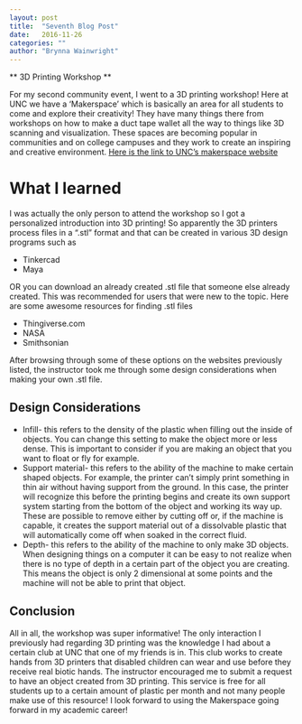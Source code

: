 ```yaml
---
layout: post
title:  "Seventh Blog Post"
date:   2016-11-26
categories: ""
author: "Brynna Wainwright"
---
```


** 3D Printing Workshop **

For my second community event, I went to a 3D printing workshop! Here at UNC we have a ‘Makerspace’ which is basically an area for all students to come and explore their creativity! They have many things there from workshops on how to make a duct tape wallet all the way to things like 3D scanning and visualization. These spaces are becoming popular in communities and on college campuses and they work to create an inspiring and creative environment. [Here is the link to UNC’s makerspace website](http://library.unc.edu/makerspace/)

# What I learned

I was actually the only person to attend the workshop so I got a personalized introduction into 3D printing! So apparently the 3D printers process files in a “.stl” format and that can be created in various 3D design programs such as 

* Tinkercad
* Maya 

OR you can download an already created .stl file that someone else already created. This was recommended for users that were new to the topic. Here are some awesome resources for finding .stl files 

* Thingiverse.com
* NASA
*  Smithsonian

After browsing through some of these options on the websites previously listed, the instructor took me through some design considerations when making your own .stl file. 

## Design Considerations

* Infill- this refers to the density of the plastic when filling out the inside of objects. You can change this setting to make the object more or less dense. This is important to consider if you are making an object that you want to float or fly for example.
* Support material- this refers to the ability of the machine to make certain shaped objects. For example, the printer can’t simply print something in thin air without having support from the ground. In this case, the printer will recognize this before the printing begins and create its own support system starting from the bottom of the object and working its way up. These are possible to remove either by cutting off or, if the machine is capable, it creates the support material out of a dissolvable plastic that will automatically come off when soaked in the correct fluid.
* Depth- this refers to the ability of the machine to only make 3D objects. When designing things on a computer it can be easy to not realize when there is no type of depth in a certain part of the object you are creating. This means the object is only 2 dimensional at some points and the machine will not be able to print that object. 

## Conclusion

All in all, the workshop was super informative! The only interaction I previously had regarding 3D printing was the knowledge I had about a certain club at UNC that one of my friends is in. This club works to create hands from 3D printers that disabled children can wear and use before they receive real biotic hands. The instructor encouraged me to submit a request to have an object created from 3D printing. This service is free for all students up to a certain amount of plastic per month and not many people make use of this resource! I look forward to using the Makerspace going forward in my academic career!



